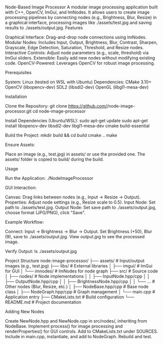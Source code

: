 Node-Based Image Processor
A modular image processing application built with C++, OpenCV, ImGui, and ImNodes. It allows users to create image processing pipelines by connecting nodes (e.g., Brightness, Blur, Resize) in a graphical interface, processing images like ./assets/test.jpg and saving results to ./assets/output.jpg.
Features

Graphical Interface: Drag-and-drop node connections using ImNodes.
Modular Nodes: Includes Input, Output, Brightness, Blur, Contrast, Sharpen, Grayscale, Edge Detection, Saturation, Threshold, and Resize nodes.
Interactive Controls: Adjust node parameters (e.g., scale, threshold) via ImGui sliders.
Extensible: Easily add new nodes without modifying existing code.
OpenCV-Powered: Leverages OpenCV for robust image processing.

Prerequisites

System: Linux (tested on WSL with Ubuntu)
Dependencies:
CMake 3.10+
OpenCV (libopencv-dev)
SDL2 (libsdl2-dev)
OpenGL (libgl1-mesa-dev)



Installation

Clone the Repository:
git clone https://github.com/<your-username>/node-image-processor.git
cd node-image-processor


Install Dependencies (Ubuntu/WSL):
sudo apt-get update
sudo apt-get install libopencv-dev libsdl2-dev libgl1-mesa-dev cmake build-essential


Build the Project:
mkdir build && cd build
cmake ..
make


Ensure Assets:

Place an image (e.g., test.jpg) in assets/ or use the provided one.
The assets/ folder is copied to build/ during the build.



Usage

Run the Application:
./NodeImageProcessor


GUI Interaction:

Canvas: Drag links between nodes (e.g., Input → Resize → Output).
Properties: Adjust node settings (e.g., Resize scale to 0.5).
Input Node: Set path to ./assets/test.jpg.
Output Node: Set save path to ./assets/output.jpg, choose format (JPG/PNG), click "Save".


Example Workflow:

Connect: Input → Brightness → Blur → Output.
Set Brightness (+50), Blur (9), save to ./assets/output.jpg.
View output.jpg to see the processed image.


Verify Output:
ls ./assets/output.jpg



Project Structure
node-image-processor/
├── assets/               # Input/output images (e.g., test.jpg)
├── libs/                 # External libraries
│   ├── imgui/            # ImGui for GUI
│   └── imnodes/          # ImNodes for node graph
├── src/                  # Source code
│   ├── nodes/            # Node implementations
│   │   ├── InputNode.hpp/cpp
│   │   ├── OutputNode.hpp/cpp
│   │   ├── BrightnessNode.hpp/cpp
│   │   └── ...           # Other nodes (Blur, Resize, etc.)
│   ├── NodeBase.hpp/cpp  # Base node class
│   ├── NodeGraph.hpp/cpp # Graph management
│   └── main.cpp          # Application entry
├── CMakeLists.txt        # Build configuration
└── README.md             # Project documentation

Adding New Nodes

Create NewNode.hpp and NewNode.cpp in src/nodes/, inheriting from NodeBase.
Implement process() for image processing and renderProperties() for GUI controls.
Add to CMakeLists.txt under SOURCES.
Include in main.cpp, instantiate, and add to NodeGraph.
Rebuild and test.


